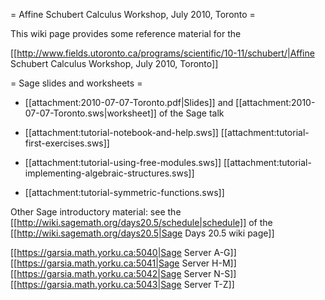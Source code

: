 = Affine Schubert Calculus Workshop, July 2010, Toronto =

This wiki page provides some reference material for the

[[http://www.fields.utoronto.ca/programs/scientific/10-11/schubert/|Affine Schubert Calculus Workshop, July 2010, Toronto]]

= Sage slides and worksheets =

 * [[attachment:2010-07-07-Toronto.pdf|Slides]] and [[attachment:2010-07-07-Toronto.sws|worksheet]] of the Sage talk

 * [[attachment:tutorial-notebook-and-help.sws]] [[attachment:tutorial-first-exercises.sws]]

 * [[attachment:tutorial-using-free-modules.sws]] [[attachment:tutorial-implementing-algebraic-structures.sws]]

 * [[attachment:tutorial-symmetric-functions.sws]]

Other Sage introductory material: see the
[[http://wiki.sagemath.org/days20.5/schedule|schedule]] of the
[[http://wiki.sagemath.org/days20.5|Sage Days 20.5 wiki page]]

[[https://garsia.math.yorku.ca:5040|Sage Server A-G]]
[[https://garsia.math.yorku.ca:5041|Sage Server H-M]]
[[https://garsia.math.yorku.ca:5042|Sage Server N-S]]
[[https://garsia.math.yorku.ca:5043|Sage Server T-Z]]
